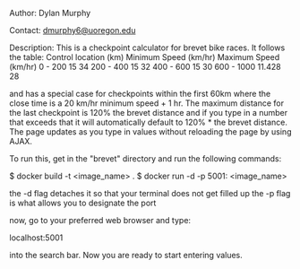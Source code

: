 Author: Dylan Murphy

Contact: dmurphy6@uoregon.edu

Description: This is a checkpoint calculator for brevet bike races. It follows the table: 
Control location (km)	Minimum Speed (km/hr)	Maximum Speed (km/hr)
	0 - 200						15							34
	200 - 400					15							32
	400 - 600					15							30
	600 - 1000				11.428							28

and has a special case for checkpoints within the first 60km where the close time is a 20 km/hr minimum speed + 1 hr. The maximum distance for the last checkpoint is 120% the brevet distance and if you type in a number that exceeds that it will automatically default to 120% * the brevet distance. The page updates as you type in values without reloading the page by using AJAX. 

To run this, get in the "brevet" directory and run the following commands:

$ docker build -t <image_name> .
$ docker run -d -p 5001:<port number in credentials.ini file> <image_name>

the -d flag detaches it so that your terminal does not get filled up
the -p flag is what allows you to designate the port

now, go to your preferred web browser and type:

localhost:5001

into the search bar. Now you are ready to start entering values.
